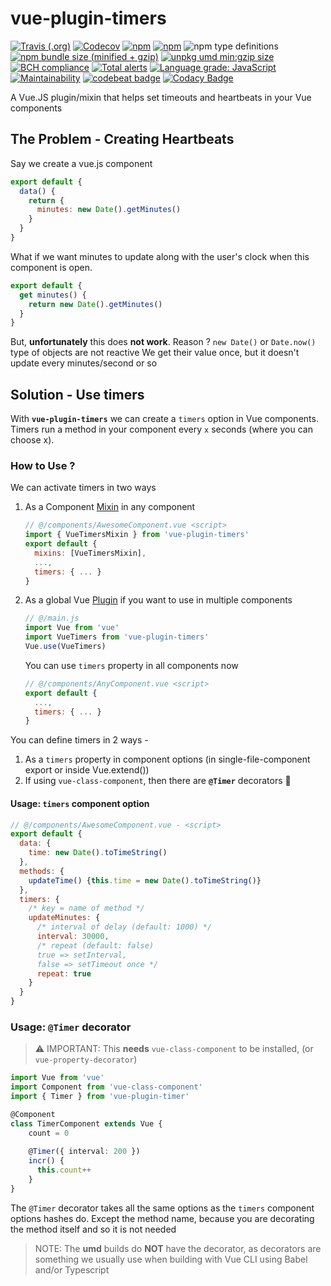 # vue-plugin-timers
[![Travis (.org)](https://img.shields.io/travis/championswimmer/vue-plugin-timers.svg?style=popout)](https://travis-ci.org/championswimmer/vue-plugin-timers)
[![Codecov](https://img.shields.io/codecov/c/github/championswimmer/vue-plugin-timers.svg?style=popout)](https://codecov.io/github/championswimmer/vue-plugin-timers)
[![npm](https://img.shields.io/npm/v/vue-plugin-timers.svg?style=popout)](https://npmjs.com/vue-plugin-timers)
[![npm](https://img.shields.io/npm/dm/vue-plugin-timers.svg?style=popout)](https://npmjs.com/vue-plugin-timers)
![npm type definitions](https://img.shields.io/npm/types/vue-plugin-timers.svg?style=popout)
[![npm bundle size (minified + gzip)](https://img.shields.io/bundlephobia/minzip/vue-plugin-timers.svg?label=npm%3Asize%3Agzip)](https://bundlephobia.com/result?p=vue-plugin-timers)
[![unpkg umd min:gzip size](https://img.badgesize.io/https://unpkg.com/vue-plugin-timers.svg?compression=gzip&label=umd:minzip)](https://unpkg.com/vue-plugin-timers)
[![BCH compliance](https://bettercodehub.com/edge/badge/championswimmer/vue-plugin-timers?branch=master)](https://bettercodehub.com/)
[![Total alerts](https://img.shields.io/lgtm/alerts/g/championswimmer/vue-plugin-timers.svg?logo=lgtm&logoWidth=18)](https://lgtm.com/projects/g/championswimmer/vue-plugin-timers/alerts/)
[![Language grade: JavaScript](https://img.shields.io/lgtm/grade/javascript/g/championswimmer/vue-plugin-timers.svg?logo=lgtm&logoWidth=18)](https://lgtm.com/projects/g/championswimmer/vue-plugin-timers/context:javascript)
[![Maintainability](https://api.codeclimate.com/v1/badges/568a445cf1d9bda1ae9d/maintainability)](https://codeclimate.com/github/championswimmer/vue-plugin-timers/maintainability)
[![codebeat badge](https://codebeat.co/badges/ddbf32be-be79-4fe1-9710-7e0c809f1c21)](https://codebeat.co/projects/github-com-championswimmer-vue-plugin-timers-master)
[![Codacy Badge](https://api.codacy.com/project/badge/Grade/1b45f5de98af48dabc0a8b2ff8caca34)](https://www.codacy.com/app/championswimmer/vue-plugin-timers?utm_source=github.com&amp;utm_medium=referral&amp;utm_content=championswimmer/vue-plugin-timers&amp;utm_campaign=Badge_Grade)

A Vue.JS plugin/mixin that helps set timeouts and heartbeats in your Vue components


## The Problem - Creating Heartbeats

Say we create a vue.js component

```js
export default {
  data() {
    return {
      minutes: new Date().getMinutes()
    }
  }
}
```
What if we want minutes to update along with the user's clock
when this component is open.

```js
export default {
  get minutes() {
    return new Date().getMinutes()
  }
}
```

But, **unfortunately** this does **not work**.
Reason ?
`new Date()` or `Date.now()` type of objects are not reactive
We get their value once, but it doesn't update every minutes/second or so

## Solution - Use timers

With **`vue-plugin-timers`** we can create a `timers` option in Vue
components. Timers run a method in your component every `x` seconds
(where you can choose x).

### How to Use ?

We can activate timers in two ways

1. As a Component [Mixin](https://vuejs.org/v2/guide/mixins.html) in any component

    ```js
    // @/components/AwesomeComponent.vue <script>
    import { VueTimersMixin } from 'vue-plugin-timers'
    export default {
      mixins: [VueTimersMixin],
      ...,
      timers: { ... }
    }
    ```

2. As a global Vue [Plugin](https://vuejs.org/v2/guide/plugins.html) if you want to use in multiple components

    ```js
    // @/main.js
    import Vue from 'vue'
    import VueTimers from 'vue-plugin-timers'
    Vue.use(VueTimers)
    ```
    You can use `timers` property in all components now
    ```js
    // @/components/AnyComponent.vue <script>
    export default {
      ...,
      timers: { ... }
    }
    ```
You can define timers in 2 ways -
1. As a `timers` property in component options (in single-file-component export or inside Vue.extend())
2. If using `vue-class-component`, then there are **`@Timer`** decorators 🎉

#### Usage: `timers` component option

```js
// @/components/AwesomeComponent.vue - <script>
export default {
  data: {
    time: new Date().toTimeString()
  },
  methods: {
    updateTime() {this.time = new Date().toTimeString()}
  },
  timers: {
    /* key = name of method */
    updateMinutes: {
      /* interval of delay (default: 1000) */
      interval: 30000,
      /* repeat (default: false)
      true => setInterval, 
      false => setTimeout once */
      repeat: true
    }
  }
}
```

### Usage: `@Timer` decorator
> ⚠️ IMPORTANT: This **needs** `vue-class-component` to be installed,
(or `vue-property-decorator`)

```typescript
import Vue from 'vue'
import Component from 'vue-class-component'
import { Timer } from 'vue-plugin-timer'

@Component
class TimerComponent extends Vue {
    count = 0
    
    @Timer({ interval: 200 })
    incr() {
      this.count++
    }
}
```
The `@Timer` decorator takes all the same options as the
`timers` component options hashes do. Except the method name, because
you are decorating the method itself and so it is not needed

> NOTE: The **umd** builds do **NOT** have the decorator,
as decorators are something we usually use when building with
Vue CLI using Babel and/or Typescript
